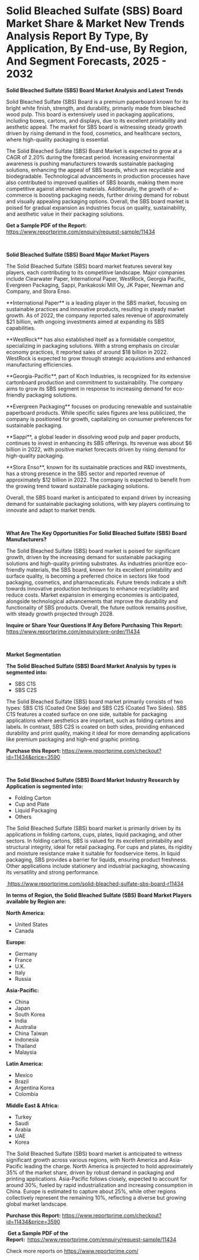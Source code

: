 <p><h1>Solid Bleached Sulfate (SBS) Board Market Share & Market New Trends Analysis Report By Type, By Application, By End-use, By Region, And Segment Forecasts, 2025 - 2032</h1></p><p><strong>Solid Bleached Sulfate (SBS) Board Market Analysis and Latest Trends</strong></p>
<p><p>Solid Bleached Sulfate (SBS) Board is a premium paperboard known for its bright white finish, strength, and durability, primarily made from bleached wood pulp. This board is extensively used in packaging applications, including boxes, cartons, and displays, due to its excellent printability and aesthetic appeal. The market for SBS board is witnessing steady growth driven by rising demand in the food, cosmetics, and healthcare sectors, where high-quality packaging is essential.</p><p>The Solid Bleached Sulfate (SBS) Board Market is expected to grow at a CAGR of 2.20% during the forecast period. Increasing environmental awareness is pushing manufacturers towards sustainable packaging solutions, enhancing the appeal of SBS boards, which are recyclable and biodegradable. Technological advancements in production processes have also contributed to improved qualities of SBS boards, making them more competitive against alternative materials. Additionally, the growth of e-commerce is boosting packaging needs, further driving demand for robust and visually appealing packaging options. Overall, the SBS board market is poised for gradual expansion as industries focus on quality, sustainability, and aesthetic value in their packaging solutions.</p></p>
<p><strong>Get a Sample PDF of the Report:&nbsp;</strong> <a href="https://www.reportprime.com/enquiry/request-sample/11434?utm_campaign=3103&utm_medium=2&utm_source=Github&utm_content=ia&utm_term=20032025&utm_id=solid-bleached-sulfate-sbs-board">https://www.reportprime.com/enquiry/request-sample/11434</a></p>
<p>&nbsp;</p>
<p><strong>Solid Bleached Sulfate (SBS) Board Major Market Players</strong></p>
<p><p>The Solid Bleached Sulfate (SBS) board market features several key players, each contributing to its competitive landscape. Major companies include Clearwater Paper, International Paper, WestRock, Georgia Pacific, Evergreen Packaging, Sappi, Pankakoski Mill Oy, JK Paper, Newman and Company, and Stora Enso.</p><p>**International Paper** is a leading player in the SBS market, focusing on sustainable practices and innovative products, resulting in steady market growth. As of 2022, the company reported sales revenue of approximately $21 billion, with ongoing investments aimed at expanding its SBS capabilities.</p><p>**WestRock** has also established itself as a formidable competitor, specializing in packaging solutions. With a strong emphasis on circular economy practices, it reported sales of around $18 billion in 2022. WestRock is expected to grow through strategic acquisitions and enhanced manufacturing efficiencies.</p><p>**Georgia-Pacific**, part of Koch Industries, is recognized for its extensive cartonboard production and commitment to sustainability. The company aims to grow its SBS segment in response to increasing demand for eco-friendly packaging solutions.</p><p>**Evergreen Packaging** focuses on producing renewable and sustainable paperboard products. While specific sales figures are less publicized, the company is positioned for growth, capitalizing on consumer preferences for sustainable packaging.</p><p>**Sappi**, a global leader in dissolving wood pulp and paper products, continues to invest in enhancing its SBS offerings. Its revenue was about $6 billion in 2022, with positive market forecasts driven by rising demand for high-quality packaging.</p><p>**Stora Enso**, known for its sustainable practices and R&D investments, has a strong presence in the SBS sector and reported revenue of approximately $12 billion in 2022. The company is expected to benefit from the growing trend toward sustainable packaging solutions. </p><p>Overall, the SBS board market is anticipated to expand driven by increasing demand for sustainable packaging solutions, with key players continuing to innovate and adapt to market trends.</p></p>
<p>&nbsp;</p>
<p><strong>What Are The Key Opportunities For Solid Bleached Sulfate (SBS) Board Manufacturers?</strong></p>
<p><p>The Solid Bleached Sulfate (SBS) board market is poised for significant growth, driven by the increasing demand for sustainable packaging solutions and high-quality printing substrates. As industries prioritize eco-friendly materials, the SBS board, known for its excellent printability and surface quality, is becoming a preferred choice in sectors like food packaging, cosmetics, and pharmaceuticals. Future trends indicate a shift towards innovative production techniques to enhance recyclability and reduce costs. Market expansion in emerging economies is anticipated, alongside technological advancements that improve the durability and functionality of SBS products. Overall, the future outlook remains positive, with steady growth projected through 2028.</p></p>
<p><strong>Inquire or Share Your Questions If Any Before Purchasing This Report:</strong> <a href="https://www.reportprime.com/enquiry/pre-order/11434?utm_campaign=3103&utm_medium=2&utm_source=Github&utm_content=ia&utm_term=20032025&utm_id=solid-bleached-sulfate-sbs-board">https://www.reportprime.com/enquiry/pre-order/11434</a></p>
<p>&nbsp;</p>
<p><strong>Market Segmentation</strong></p>
<p><strong>The Solid Bleached Sulfate (SBS) Board Market Analysis by types is segmented into:</strong></p>
<p><ul><li>SBS C1S</li><li>SBS C2S</li></ul></p>
<p><p>The Solid Bleached Sulfate (SBS) board market primarily consists of two types: SBS C1S (Coated One Side) and SBS C2S (Coated Two Sides). SBS C1S features a coated surface on one side, suitable for packaging applications where aesthetics are important, such as folding cartons and labels. In contrast, SBS C2S is coated on both sides, providing enhanced durability and print quality, making it ideal for more demanding applications like premium packaging and high-end graphic printing.</p></p>
<p><strong>Purchase this Report:&nbsp;</strong><a href="https://www.reportprime.com/checkout?id=11434&price=3590&utm_campaign=3103&utm_medium=2&utm_source=Github&utm_content=ia&utm_term=20032025&utm_id=solid-bleached-sulfate-sbs-board">https://www.reportprime.com/checkout?id=11434&price=3590</a></p>
<p>&nbsp;</p>
<p><strong>The Solid Bleached Sulfate (SBS) Board Market Industry Research by Application is segmented into:</strong></p>
<p><ul><li>Folding Carton</li><li>Cup and Plate</li><li>Liquid Packaging</li><li>Others</li></ul></p>
<p><p>The Solid Bleached Sulfate (SBS) board market is primarily driven by its applications in folding cartons, cups, plates, liquid packaging, and other sectors. In folding cartons, SBS is valued for its excellent printability and structural integrity, ideal for retail packaging. For cups and plates, its rigidity and moisture resistance make it suitable for foodservice items. In liquid packaging, SBS provides a barrier for liquids, ensuring product freshness. Other applications include stationery and industrial packaging, showcasing its versatility and strong performance.</p></p>
<p><a href="https://www.reportprime.com/solid-bleached-sulfate-sbs-board-r11434?utm_campaign=3103&utm_medium=2&utm_source=Github&utm_content=ia&utm_term=20032025&utm_id=solid-bleached-sulfate-sbs-board">&nbsp;https://www.reportprime.com/solid-bleached-sulfate-sbs-board-r11434</a></p>
<p><strong>In terms of Region, the Solid Bleached Sulfate (SBS) Board Market Players available by Region are:</strong></p>
<p>
    <p> <strong> North America: </strong>
        <ul>
            <li>United States</li>
            <li>Canada</li>
        </ul>
        </p> 
    <p> <strong> Europe: </strong>
        <ul>
            <li>Germany</li>
            <li>France</li>
            <li>U.K.</li>
            <li>Italy</li>
            <li>Russia</li>
        </ul>
        </p> 
    <p> <strong> Asia-Pacific: </strong>
        <ul>
            <li>China</li>
            <li>Japan</li>
            <li>South Korea</li>
            <li>India</li>
            <li>Australia</li>
            <li>China Taiwan</li>
            <li>Indonesia</li>
            <li>Thailand</li>
            <li>Malaysia</li>
        </ul>
        </p> 
    <p> <strong> Latin America: </strong>
        <ul>
            <li>Mexico</li>
            <li>Brazil</li>
            <li>Argentina Korea</li>
            <li>Colombia</li>
        </ul>
        </p> 
    <p> <strong> Middle East & Africa: </strong>
        <ul>
            <li>Turkey</li>
            <li>Saudi</li>
            <li>Arabia</li>
            <li>UAE</li>
            <li>Korea</li>
        </ul>
    </p>
    </p>
<p><p>The Solid Bleached Sulfate (SBS) board market is anticipated to witness significant growth across various regions, with North America and Asia-Pacific leading the charge. North America is projected to hold approximately 35% of the market share, driven by robust demand in packaging and printing applications. Asia-Pacific follows closely, expected to account for around 30%, fueled by rapid industrialization and increasing consumption in China. Europe is estimated to capture about 25%, while other regions collectively represent the remaining 10%, reflecting a diverse but growing global market landscape.</p></p>
<p><strong>Purchase this Report: </strong><a href="https://www.reportprime.com/checkout?id=11434&price=3590&utm_campaign=3103&utm_medium=2&utm_source=Github&utm_content=ia&utm_term=20032025&utm_id=solid-bleached-sulfate-sbs-board">https://www.reportprime.com/checkout?id=11434&price=3590</a></p>
<p>&nbsp;<strong>Get a Sample PDF of the Report:&nbsp;&nbsp;</strong><a href="https://www.reportprime.com/enquiry/request-sample/11434?utm_campaign=3103&utm_medium=2&utm_source=Github&utm_content=ia&utm_term=20032025&utm_id=solid-bleached-sulfate-sbs-board">https://www.reportprime.com/enquiry/request-sample/11434</a></p>
<p><strong></strong></p>
<p>Check more reports on <a href="https://www.reportprime.com/?utm_campaign=3103&utm_medium=2&utm_source=Github&utm_content=ia&utm_term=20032025&utm_id=solid-bleached-sulfate-sbs-board">https://www.reportprime.com/</a></p>